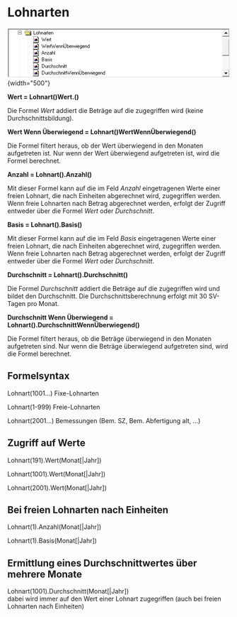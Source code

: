 # Lohnarten

![Image](<img/image413.png>){width="500"}

**Wert = Lohnart()Wert.()**

Die Formel *Wert* addiert die Beträge auf die zugegriffen wird (keine Durchschnittsbildung).

**Wert Wenn Überwiegend = Lohnart()WertWennÜberwiegend()**

Die Formel filtert heraus, ob der Wert überwiegend in den Monaten aufgetreten ist. Nur wenn der Wert überwiegend aufgetreten ist, wird die Formel berechnet.

**Anzahl = Lohnart().Anzahl()**

Mit dieser Formel kann auf die im Feld *Anzahl* eingetragenen Werte einer freien Lohnart, die nach Einheiten abgerechnet wird, zugegriffen werden. Wenn freie Lohnarten nach Betrag abgerechnet werden, erfolgt der Zugriff entweder über die Formel *Wert* oder *Durchschnitt*.

**Basis = Lohnart().Basis()**

Mit dieser Formel kann auf die im Feld *Basis* eingetragenen Werte einer freien Lohnart, die nach Einheiten abgerechnet wird, zugegriffen werden. Wenn freie Lohnarten nach Betrag abgerechnet werden, erfolgt der Zugriff entweder über die Formel *Wert* oder *Durchschnitt*.

**Durchschnitt = Lohnart().Durchschnitt()**

Die Formel *Durchschnitt* addiert die Beträge auf die zugegriffen wird und bildet den Durchschnitt. Die Durchschnittsberechnung erfolgt mit 30 SV-Tagen pro Monat.

**Durchschnitt Wenn Überwiegend = Lohnart().DurchschnittWennÜberwiegend()**

Die Formel filtert heraus, ob die Beträge überwiegend in den Monaten aufgetreten sind. Nur wenn die Beträge überwiegend aufgetreten sind, wird die Formel berechnet.

## Formelsyntax

Lohnart(1001...) Fixe-Lohnarten

Lohnart(1-999) Freie-Lohnarten

Lohnart(2001…) Bemessungen (Bem. SZ, Bem. Abfertigung alt, …)

## Zugriff auf Werte

Lohnart(191).Wert(Monat\[\|Jahr\])

Lohnart(1001).Wert(Monat\[\|Jahr\])

Lohnart(2001).Wert(Monat\[\|Jahr\])

## Bei freien Lohnarten nach Einheiten

Lohnart(1).Anzahl(Monat\[\|Jahr\])

Lohnart(1).Basis(Monat\[\|Jahr\])

## Ermittlung eines Durchschnittwertes über mehrere Monate

Lohnart(1001).Durchschnitt(Monat\[\|Jahr\])  
dabei wird immer auf den Wert einer Lohnart zugegriffen (auch bei freien
Lohnarten nach Einheiten)